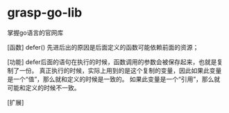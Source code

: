 # grasp-go-lib
掌握go语言的官网库

[函数]
defer() 先进后出的原因是后面定义的函数可能依赖前面的资源；

[功能]
defer后面的语句在执行的时候，函数调用的参数会被保存起来，也就是复制了一份。
真正执行的时候，实际上用到的是这个复制的变量，因此如果此变量是一个“值”，那么就和定义的时候是一致的。
如果此变量是一个“引用”，那么就可能和定义的时候不一致。

[扩展]

